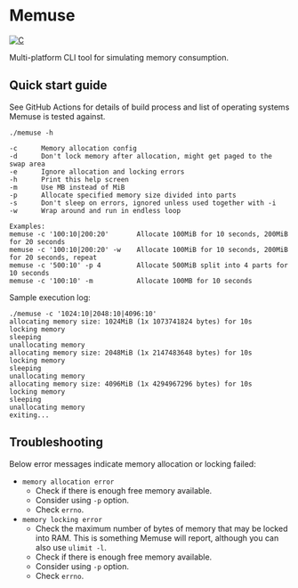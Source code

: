 # Memuse

[![C](https://github.com/ipastusi/memuse/actions/workflows/ci.yml/badge.svg?branch=master)](https://github.com/ipastusi/memuse/actions/workflows/ci.yml)

Multi-platform CLI tool for simulating memory consumption.

## Quick start guide

See GitHub Actions for details of build process and list of operating systems Memuse is tested against.

```
./memuse -h

-c      Memory allocation config
-d      Don't lock memory after allocation, might get paged to the swap area
-e      Ignore allocation and locking errors
-h      Print this help screen
-m      Use MB instead of MiB
-p      Allocate specified memory size divided into parts
-s      Don't sleep on errors, ignored unless used together with -i
-w      Wrap around and run in endless loop

Examples:
memuse -c '100:10|200:20'       Allocate 100MiB for 10 seconds, 200MiB for 20 seconds
memuse -c '100:10|200:20' -w    Allocate 100MiB for 10 seconds, 200MiB for 20 seconds, repeat
memuse -c '500:10' -p 4         Allocate 500MiB split into 4 parts for 10 seconds
memuse -c '100:10' -m           Allocate 100MB for 10 seconds
```

Sample execution log:

```
./memuse -c '1024:10|2048:10|4096:10'           
allocating memory size: 1024MiB (1x 1073741824 bytes) for 10s
locking memory
sleeping
unallocating memory
allocating memory size: 2048MiB (1x 2147483648 bytes) for 10s
locking memory
sleeping
unallocating memory
allocating memory size: 4096MiB (1x 4294967296 bytes) for 10s
locking memory
sleeping
unallocating memory
exiting...
```

## Troubleshooting

Below error messages indicate memory allocation or locking failed:

- `memory allocation error`
    - Check if there is enough free memory available.
    - Consider using `-p` option.
    - Check `errno`.
- `memory locking error`
    - Check the maximum number of bytes of memory that may be locked into RAM. This is something Memuse will report, although you can also use `ulimit -l`.
    - Check if there is enough free memory available.
    - Consider using `-p` option.
    - Check `errno`.
